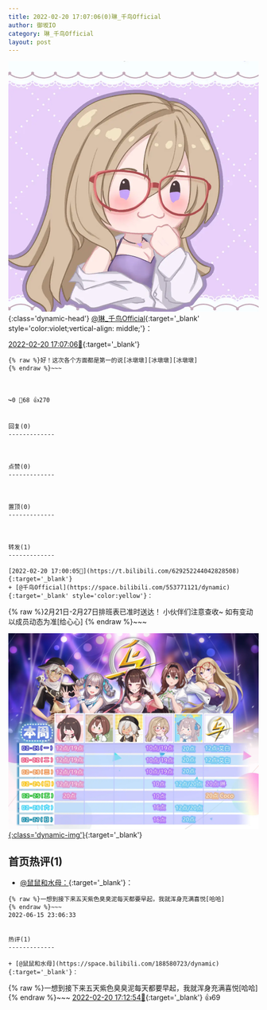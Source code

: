 ```yaml
---
title: 2022-02-20 17:07:06(0)琳_千鸟Official
author: 御坂IO
category: 琳_千鸟Official
layout: post
---
```


![img](/images/c0a88f85ebd0d056f37b114e0748e69556c8b488.jpg){:class='dynamic-head'}
[@琳_千鸟Official](https://space.bilibili.com/1620923329/dynamic){:target='_blank' style='color:violet;vertical-align: middle;'}：

[2022-02-20 17:07:06🔗](https://t.bilibili.com/629254052219878058){:target='_blank'}

~~~
{% raw %}好！这次各个方面都是第一的说[冰墩墩][冰墩墩][冰墩墩]
{% endraw %}~~~



↪️0 💬68 👍270


回复(0)
-------------



点赞(0)
-------------



置顶(0)
-------------



转发(1)
-------------

[2022-02-20 17:00:05🔗](https://t.bilibili.com/629252244042828508){:target='_blank'}
+ [@千鸟Official](https://space.bilibili.com/553771121/dynamic){:target='_blank' style='color:yellow'}：
~~~
{% raw %}2月21日-2月27日排班表已准时送达！
小伙伴们注意查收~
如有变动以成员动态为准[给心心]
{% endraw %}~~~


[![img](/images/3dbcad6edad8da305162a39a35452f8ab26b0815.jpg){:class='dynamic-img'}](/images/3dbcad6edad8da305162a39a35452f8ab26b0815.jpg){:target='_blank'}




首页热评(1)
-------------

+ [@鼠鼠和水母：](https://space.bilibili.com/188580723/dynamic){:target='_blank'}：
~~~
{% raw %}一想到接下来五天紫色臭臭泥每天都要早起，我就浑身充满喜悦[哈哈]
{% endraw %}~~~
2022-06-15 23:06:33


热评(1)
-------------

+ [@鼠鼠和水母](https://space.bilibili.com/188580723/dynamic){:target='_blank'}：
~~~
{% raw %}一想到接下来五天紫色臭臭泥每天都要早起，我就浑身充满喜悦[哈哈]
{% endraw %}~~~
[2022-02-20 17:12:54🔗](https://t.bilibili.com/629254052219878058#reply103084027568){:target='_blank'} 👍69


